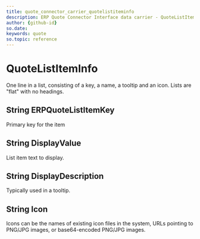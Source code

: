 ```yaml
---
title: quote_connector_carrier_quotelistiteminfo
description: ERP Quote Connector Interface data carrier - QuoteListItemInfo
author: {github-id}
so.date:
keywords: quote
so.topic: reference
---
```


# QuoteListItemInfo

One line in a list, consisting of a key, a name, a tooltip and an icon. Lists are "flat" with no headings.

## String ERPQuoteListItemKey

Primary key for the item

## String DisplayValue

List item text to display.

## String DisplayDescription

Typically used in a tooltip.

## String Icon

Icons can be the names of existing icon files in the system, URLs pointing to PNG/JPG images, or base64-encoded PNG/JPG images.
